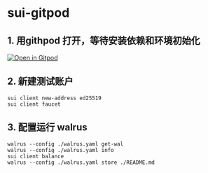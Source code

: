 # sui-gitpod

## 1. 用githpod 打开，等待安装依赖和环境初始化

[![Open in Gitpod](https://gitpod.io/button/open-in-gitpod.svg)](https://gitpod.io/#https://github.com/v1xingyue/sui-gitpod/tree/release)

## 2. 新建测试账户

```shell
sui client new-address ed25519
sui client faucet
```

## 3. 配置运行 walrus

```shell
walrus --config ./walrus.yaml get-wal
walrus --config ./walrus.yaml info
sui client balance
walrus --config ./walrus.yaml store ./README.md
```